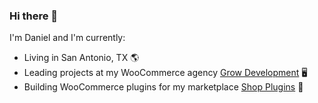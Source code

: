 ### Hi there 👋

I'm Daniel and I'm currently:

- Living in San Antonio, TX 🌎
- Leading projects at my WooCommerce agency [Grow Development](https://growdevelopment.com/) 🖥
- Building WooCommerce plugins for my marketplace [Shop Plugins](https://shopplugins.com/) 🔌



